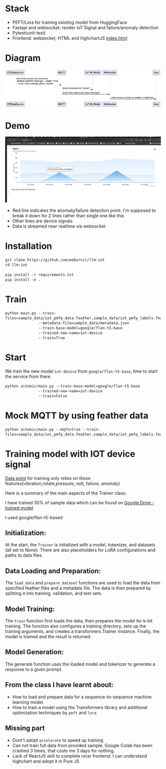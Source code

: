 # Stack
* PEFT/Lora for training existing model from HuggingFace
* Fastapi and websocket: render IoT Signal and failure/anomaly detection
* Pytest(unit-test)
* Frontend: websocket, HTML and highchartJS [index.html](aitomic%2Findex.html)
# Diagram

![Flow](./flow.png)

# Demo

![High Chart IoT Signal](./demo.png)

* Red line indicates the anomaly/failure detection point. I'm supposed to break it down for 2 lines rather than single one like this
* Other lines are device signals
* Data is streamed near realtime via websocket
# Installation
```shell
git clone https://github.com/weburnit/llm-iot
cd llm-iot

pip install -r requirements.txt
pip install -e .
```
# Train

```shell
python main.py --train-files=sample_data/iot_pmfp_data.feather,sample_data/iot_pmfp_labels.feather
               --metadata-file=sample_data/metadata.json
               --train-base-model=google/flan-t5-base
               --trained-new-name=iot-device
               --train=True
```

# Start

We train the new model `iot-device` from `google/flan-t5-base`, time to start the service from there

```shell
python aitomic/main.py --train-base-model=google/flan-t5-base
               --trained-new-name=iot-device
               --train=False
```

# Mock MQTT by using feather data

```shell
python aitomic/main.py --mqtt=true --train-files=sample_data/iot_pmfp_data.feather,sample_data/iot_pmfp_labels.feather
```

# Training model with IOT device signal

[Data point](sample_data) for training only relies on these features(vibration,rotate,pressure, volt, failure, anomaly)

Here is a summary of the main aspects of the Trainer class:

I have trained 30% of sample data which can be found on [Google Drive - trained model](https://drive.google.com/drive/folders/1HY98u_rtc5xixjamGAW2t9slkNnWH8Yq?usp=drive_link)

I used google/flan-t5-based

## Initialization:

At the start, the `Trainer` is initialized with a model, tokenizer, and datasets (all set to None). There are also
placeholders for LoRA configurations and paths to data files.

## Data Loading and Preparation:

The `load_data` and `prepare_dataset` functions are used to load the data from specified feather files and a metadata
file. The data is then prepared by splitting it into training, validation, and test sets.

## Model Training:

The `train` function first loads the data, then prepares the model for k-bit training. The function also configures a
training directory, sets up the training arguments, and creates a transformers.Trainer instance. Finally, the model is
trained and the result is returned.

## Model Generation:

The generate function uses the loaded model and tokenizer to generate a response to a given prompt.

## From the class I have learnt about:

* How to load and prepare data for a sequence-to-sequence machine learning model.
* How to train a model using the Transformers library and additional optimization techniques by `peft` and `lora`

## Missing part

* Dont't adopt `accelerate` to speed up training
* Can not train full data from provided sample. Google Colab has been crashed 3 times, that costs me 3 days for nothing.
* Lack of ReactJS skill to complete nicer frontend. I can understand highchart and adopt it in Pure JS

